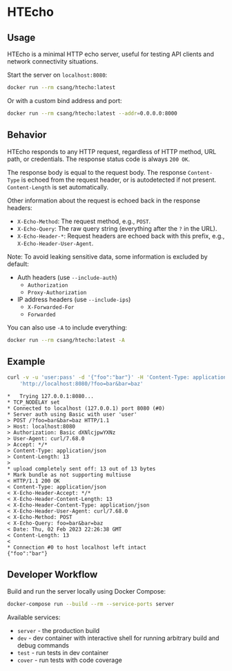 # HTEcho

## Usage

HTEcho is a minimal HTTP echo server, useful for testing API clients and
network connectivity situations.

Start the server on `localhost:8080`:

```bash
docker run --rm csang/htecho:latest
```

Or with a custom bind address and port:

```bash
docker run --rm csang/htecho:latest --addr=0.0.0.0:8000
```

## Behavior

HTEcho responds to any HTTP request, regardless of HTTP method, URL path, or credentials.
The response status code is always `200 OK`.

The response body is equal to the request body. The response `Content-Type` is echoed from the request
header, or is autodetected if not present. `Content-Length` is set automatically.

Other information about the request is echoed back in the response headers:

* `X-Echo-Method`: The request method, e.g., `POST`.
* `X-Echo-Query`: The raw query string (everything after the `?` in the URL).
* `X-Echo-Header-*`: Request headers are echoed back with this prefix, e.g., `X-Echo-Header-User-Agent`.

Note: To avoid leaking sensitive data, some information is excluded by default:

* Auth headers (use `--include-auth`)
    * `Authorization`
    * `Proxy-Authorization`
* IP address headers (use `--include-ips`)
    * `X-Forwarded-For`
    * `Forwarded`

You can also use `-A` to include everything:

```bash
docker run --rm csang/htecho:latest -A
```

## Example

```bash
curl -v -u 'user:pass' -d '{"foo":"bar"}' -H 'Content-Type: application/json' \
    'http://localhost:8080/?foo=bar&bar=baz'
```
```
*   Trying 127.0.0.1:8080...
* TCP_NODELAY set
* Connected to localhost (127.0.0.1) port 8080 (#0)
* Server auth using Basic with user 'user'
> POST /?foo=bar&bar=baz HTTP/1.1
> Host: localhost:8080
> Authorization: Basic dXNlcjpwYXNz
> User-Agent: curl/7.68.0
> Accept: */*
> Content-Type: application/json
> Content-Length: 13
>
* upload completely sent off: 13 out of 13 bytes
* Mark bundle as not supporting multiuse
< HTTP/1.1 200 OK
< Content-Type: application/json
< X-Echo-Header-Accept: */*
< X-Echo-Header-Content-Length: 13
< X-Echo-Header-Content-Type: application/json
< X-Echo-Header-User-Agent: curl/7.68.0
< X-Echo-Method: POST
< X-Echo-Query: foo=bar&bar=baz
< Date: Thu, 02 Feb 2023 22:26:38 GMT
< Content-Length: 13
<
* Connection #0 to host localhost left intact
{"foo":"bar"}
```

## Developer Workflow

Build and run the server locally using Docker Compose:

```bash
docker-compose run --build --rm --service-ports server
```

Available services:

* `server` - the production build
* `dev` - dev container with interactive shell for running arbitrary build and debug commands
* `test` - run tests in dev container
* `cover` - run tests with code coverage
